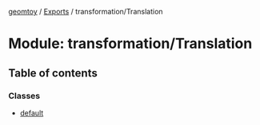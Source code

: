 [geomtoy](../README.md) / [Exports](../modules.md) / transformation/Translation

# Module: transformation/Translation

## Table of contents

### Classes

- [default](../classes/transformation_Translation.default.md)
